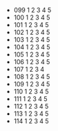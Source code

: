 - 099 1 2 3 4 5
- 100 1 2 3 4 5
- 101 1 2 3 4 5
- 102 1 2 3 4 5
- 103 1 2 3 4 5
- 104 1 2 3 4 5
- 105 1 2 3 4 5
- 106 1 2 3 4 5
- 107 1 2 3 4
- 108 1 2 3 4 5
- 109 1 2 3 4 5
- 110 1 2 3 4 5
- 111 1 2 3 4 5
- 112 1 2 3 4 5
- 113 1 2 3 4 5
- 114 1 2 3 4 5